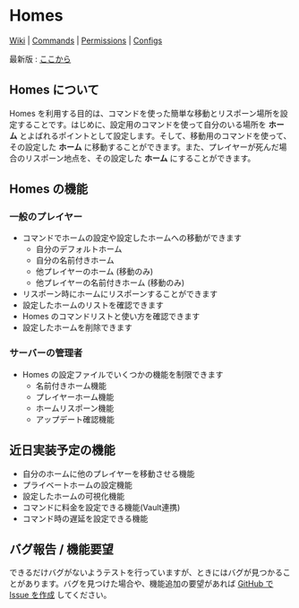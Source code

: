 # Homes

[Wiki](../../wiki) | [Commands](../../wiki/Commands) | [Permissions](../../wiki/Permissions) | [Configs](../../wiki/Configs)

最新版 : [ここから](../../releases/latest)

## Homes について

Homes を利用する目的は、コマンドを使った簡単な移動とリスポーン場所を設定することです。はじめに、設定用のコマンドを使って自分のいる場所を **ホーム** とよばれるポイントとして設定します。そして、移動用のコマンドを使って、その設定した **ホーム** に移動することができます。また、プレイヤーが死んだ場合のリスポーン地点を、その設定した **ホーム** にすることができます。

## Homes の機能

### 一般のプレイヤー

- コマンドでホームの設定や設定したホームへの移動ができます
    - 自分のデフォルトホーム
    - 自分の名前付きホーム
    - 他プレイヤーのホーム (移動のみ)
    - 他プレイヤーの名前付きホーム (移動のみ)
- リスポーン時にホームにリスポーンすることができます
- 設定したホームのリストを確認できます
- Homes のコマンドリストと使い方を確認できます
- 設定したホームを削除できます

### サーバーの管理者

- Homes の設定ファイルでいくつかの機能を制限できます
    - 名前付きホーム機能
    - プレイヤーホーム機能
    - ホームリスポーン機能
    - アップデート確認機能

## 近日実装予定の機能

- 自分のホームに他のプレイヤーを移動させる機能
- プライベートホームの設定機能
- 設定したホームの可視化機能
- コマンドに料金を設定できる機能(Vault連携)
- コマンド時の遅延を設定できる機能

## バグ報告 / 機能要望

できるだけバグがないようテストを行っていますが、ときにはバグが見つかることがあります。バグを見つけた場合や、機能追加の要望があれば [GitHub で Issue を作成](../../issues) してください。